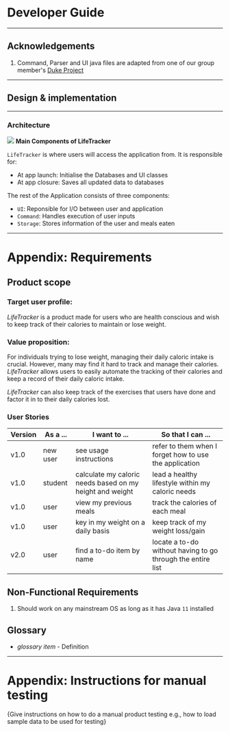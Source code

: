 # Developer Guide

---
## Acknowledgements

1. Command, Parser and UI java files are adapted from one of our group member's [Duke Project](https://github.com/MingEn82/tp)
---
## Design & implementation

---
### Architecture

![](../out/docs/uml/Architecture/architecture.svg)
**Main Components of LifeTracker**

`LifeTracker` is where users will access the application from. It is responsible for:

- At app launch: Initialise the Databases and UI classes
- At app closure: Saves all updated data to databases

The rest of the Application consists of three components:

- `UI`: Reponsible for I/O between user and application
- `Command`: Handles execution of user inputs
- `Storage`: Stores information of the user and meals eaten

___
# Appendix: Requirements

## Product scope

### Target user profile:
_LifeTracker_ is a product made for users who are health conscious and wish to keep track of their calories
to maintain or lose weight.

### Value proposition:
For individuals trying to lose weight, managing their daily caloric intake is crucial. However, many may find it 
hard to track and manage their calories. _LifeTracker_ allows users to easily automate the tracking of their calories
and keep a record of their daily caloric intake. 

_LifeTracker_ can also keep track of the exercises that users have done and factor it in to their daily calories lost.

### User Stories
| Version | As a ... | I want to ...                                            | So that I can ...                                           |
|---------|----------|----------------------------------------------------------|-------------------------------------------------------------|
| v1.0    | new user | see usage instructions                                   | refer to them when I forget how to use the application      |
| v1.0    | student  | calculate my caloric needs based on my height and weight | lead a healthy lifestyle within my caloric needs            |
| v1.0    | user     | view my previous meals                                   | track the calories of each meal                             |
| v1.0    | user     | key in my weight on a daily basis                        | keep track of my weight loss/gain                           |
| v2.0    | user     | find a to-do item by name                                | locate a to-do without having to go through the entire list |

## Non-Functional Requirements

1. Should work on any mainstream OS as long as it has Java `11` installed

## Glossary

* *glossary item* - Definition

___
# Appendix: Instructions for manual testing

{Give instructions on how to do a manual product testing e.g., how to load sample data to be used for testing}
